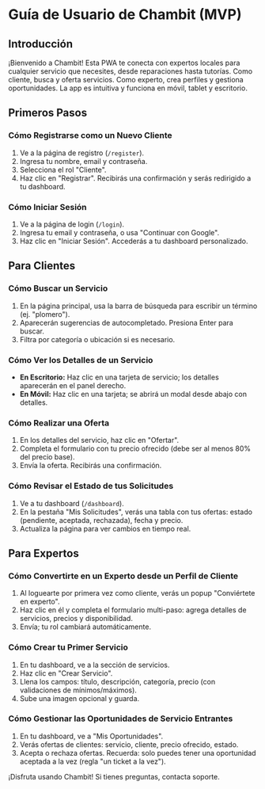 # Guía de Usuario de Chambit (MVP)

## Introducción
¡Bienvenido a Chambit! Esta PWA te conecta con expertos locales para cualquier servicio que necesites, desde reparaciones hasta tutorías. Como cliente, busca y oferta servicios. Como experto, crea perfiles y gestiona oportunidades. La app es intuitiva y funciona en móvil, tablet y escritorio.

## Primeros Pasos

### Cómo Registrarse como un Nuevo Cliente
1. Ve a la página de registro (`/register`).
2. Ingresa tu nombre, email y contraseña.
3. Selecciona el rol "Cliente".
4. Haz clic en "Registrar". Recibirás una confirmación y serás redirigido a tu dashboard.

### Cómo Iniciar Sesión
1. Ve a la página de login (`/login`).
2. Ingresa tu email y contraseña, o usa "Continuar con Google".
3. Haz clic en "Iniciar Sesión". Accederás a tu dashboard personalizado.

## Para Clientes

### Cómo Buscar un Servicio
1. En la página principal, usa la barra de búsqueda para escribir un término (ej. "plomero").
2. Aparecerán sugerencias de autocompletado. Presiona Enter para buscar.
3. Filtra por categoría o ubicación si es necesario.

### Cómo Ver los Detalles de un Servicio
- **En Escritorio:** Haz clic en una tarjeta de servicio; los detalles aparecerán en el panel derecho.
- **En Móvil:** Haz clic en una tarjeta; se abrirá un modal desde abajo con detalles.

### Cómo Realizar una Oferta
1. En los detalles del servicio, haz clic en "Ofertar".
2. Completa el formulario con tu precio ofrecido (debe ser al menos 80% del precio base).
3. Envía la oferta. Recibirás una confirmación.

### Cómo Revisar el Estado de tus Solicitudes
1. Ve a tu dashboard (`/dashboard`).
2. En la pestaña "Mis Solicitudes", verás una tabla con tus ofertas: estado (pendiente, aceptada, rechazada), fecha y precio.
3. Actualiza la página para ver cambios en tiempo real.

## Para Expertos

### Cómo Convertirte en un Experto desde un Perfil de Cliente
1. Al loguearte por primera vez como cliente, verás un popup "Conviértete en experto".
2. Haz clic en él y completa el formulario multi-paso: agrega detalles de servicios, precios y disponibilidad.
3. Envía; tu rol cambiará automáticamente.

### Cómo Crear tu Primer Servicio
1. En tu dashboard, ve a la sección de servicios.
2. Haz clic en "Crear Servicio".
3. Llena los campos: título, descripción, categoría, precio (con validaciones de mínimos/máximos).
4. Sube una imagen opcional y guarda.

### Cómo Gestionar las Oportunidades de Servicio Entrantes
1. En tu dashboard, ve a "Mis Oportunidades".
2. Verás ofertas de clientes: servicio, cliente, precio ofrecido, estado.
3. Acepta o rechaza ofertas. Recuerda: solo puedes tener una oportunidad aceptada a la vez (regla "un ticket a la vez").

¡Disfruta usando Chambit! Si tienes preguntas, contacta soporte.